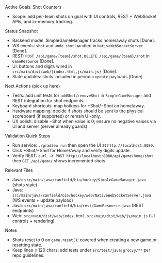 Active Goals: Shot Counters

- Scope: add per-team shots on goal with UI controls, REST + WebSocket APIs, and in-memory tracking.

Status Snapshot
- Backend model: SimpleGameManager tracks home/away shots [Done].
- WS events: `shot` and `undo_shot` handled in `NativeWebSocketServer` [Done].
- REST: `POST /api/game/{team}/shot`, `DELETE /api/game/{team}/shot` in `GameResource` [Done].
- UI: buttons and digits wired in `src/main/dist/web/{index.html,js/main.js}` [Done].
- State updates: shots included in periodic `update` payloads [Done].

Next Actions (pick up here)
- Tests: add unit tests for `addShot/removeShot` in `SimpleGameManager` and REST integration for shot endpoints.
- Keyboard shortcuts: map hotkeys for +Shot/−Shot on home/away.
- Hardware mapping: decide if shots should be sent to the physical scoreboard (if supported) or remain UI-only.
- UX polish: disable −Shot when value is 0; ensure no negative values via UI and server (server already guards).

Validation Quick Steps
- Run service: `./gradlew run` then open the UI at `http://localhost:8080`.
- Click +Shot/−Shot for Home/Away and verify digits update.
- Verify REST: `curl -X POST http://localhost:8080/api/game/home/shot` then `GET /api/game/` shows incremented shots.

Relevant Files
- Java: `src/main/java/canfield/bia/hockey/SimpleGameManager.java` (shots state)
- Java: `src/main/java/canfield/bia/hockey/web/NativeWebSocketServer.java` (WS events + update payload)
- Java: `src/main/java/canfield/bia/rest/GameResource.java` (REST endpoints)
- Web: `src/main/dist/web/index.html`, `src/main/dist/web/js/main.js` (UI controls + rendering)

Notes
- Shots reset to 0 on `game.reset()`; covered when creating a new game or resetting state.
- Keep lines ≤ 120 chars; add tests under `src/test/java|groovy/**` per repo guidelines.

